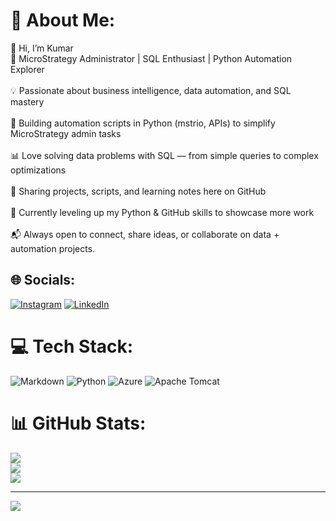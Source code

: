 # 💫 About Me:
👋 Hi, I’m Kumar<br>🚀 MicroStrategy Administrator | SQL Enthusiast | Python Automation Explorer<br><br>💡 Passionate about business intelligence, data automation, and SQL mastery<br><br>🔧 Building automation scripts in Python (mstrio, APIs) to simplify MicroStrategy admin tasks<br><br>📊 Love solving data problems with SQL — from simple queries to complex optimizations<br><br>📂 Sharing projects, scripts, and learning notes here on GitHub<br><br>🌱 Currently leveling up my Python & GitHub skills to showcase more work<br><br>📬 Always open to connect, share ideas, or collaborate on data + automation projects.


## 🌐 Socials:
[![Instagram](https://img.shields.io/badge/Instagram-%23E4405F.svg?logo=Instagram&logoColor=white)](https://instagram.com/ku_mar8133) [![LinkedIn](https://img.shields.io/badge/LinkedIn-%230077B5.svg?logo=linkedin&logoColor=white)](https://linkedin.com/in/www.linkedin.com/in/prasanna-kumar-08a1241a3) 

# 💻 Tech Stack:
![Markdown](https://img.shields.io/badge/markdown-%23000000.svg?style=for-the-badge&logo=markdown&logoColor=white) ![Python](https://img.shields.io/badge/python-3670A0?style=for-the-badge&logo=python&logoColor=ffdd54) ![Azure](https://img.shields.io/badge/azure-%230072C6.svg?style=for-the-badge&logo=microsoftazure&logoColor=white) ![Apache Tomcat](https://img.shields.io/badge/apache%20tomcat-%23F8DC75.svg?style=for-the-badge&logo=apache-tomcat&logoColor=black)
# 📊 GitHub Stats:
![](https://github-readme-stats.vercel.app/api?username=Prasannakumar198&theme=gruvbox&hide_border=false&include_all_commits=false&count_private=false)<br/>
![](https://nirzak-streak-stats.vercel.app/?user=Prasannakumar198&theme=gruvbox&hide_border=false)<br/>
![](https://github-readme-stats.vercel.app/api/top-langs/?username=Prasannakumar198&theme=gruvbox&hide_border=false&include_all_commits=false&count_private=false&layout=compact)

---
[![](https://visitcount.itsvg.in/api?id=Prasannakumar198&icon=0&color=0)](https://visitcount.itsvg.in)

<!-- Proudly created with GPRM ( https://gprm.itsvg.in ) -->

